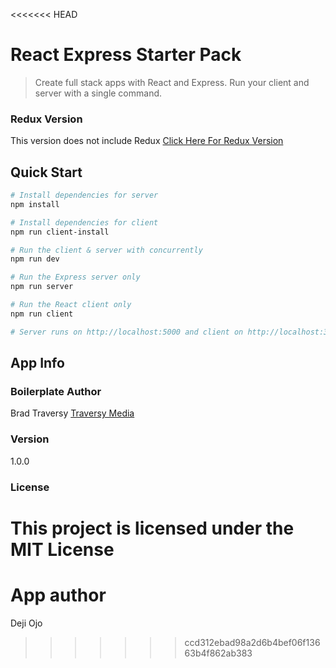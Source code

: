 <<<<<<< HEAD
# React Express Starter Pack

> Create full stack apps with React and Express. Run your client and server with a single command. 

### Redux Version
This version does not include Redux
[Click Here For Redux Version](https://github.com/bradtraversy/react_redux_express_starter) 

## Quick Start

``` bash
# Install dependencies for server
npm install

# Install dependencies for client
npm run client-install

# Run the client & server with concurrently
npm run dev

# Run the Express server only
npm run server

# Run the React client only
npm run client

# Server runs on http://localhost:5000 and client on http://localhost:3000
```

## App Info

### Boilerplate Author

Brad Traversy
[Traversy Media](http://www.traversymedia.com)

### Version

1.0.0

### License

This project is licensed under the MIT License
=======
# App author

Deji Ojo
>>>>>>> ccd312ebad98a2d6b4bef06f13663b4f862ab383

